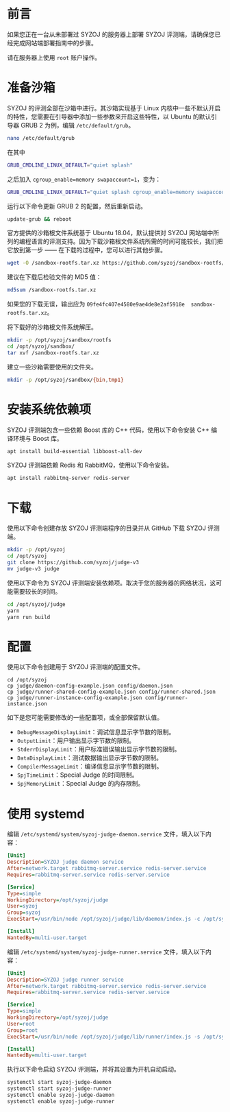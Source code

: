 # 前言
如果您正在一台从未部署过 SYZOJ 的服务器上部署 SYZOJ 评测端，请确保您已经完成网站端部署指南中的步骤。

请在服务器上使用 `root` 账户操作。

# 准备沙箱
SYZOJ 的评测全部在沙箱中进行。其沙箱实现基于 Linux 内核中一些不默认开启的特性，您需要在引导器中添加一些参数来开启这些特性，以 Ubuntu 的默认引导器 GRUB 2 为例，编辑 `/etc/default/grub`。

```bash
nano /etc/default/grub
```

在其中

```bash
GRUB_CMDLINE_LINUX_DEFAULT="quiet splash"
```

之后加入 `cgroup_enable=memory swapaccount=1`，变为：

```bash
GRUB_CMDLINE_LINUX_DEFAULT="quiet splash cgroup_enable=memory swapaccount=1"
```

运行以下命令更新 GRUB 2 的配置，然后重新启动。

```bash
update-grub && reboot
```

官方提供的沙箱根文件系统基于 Ubuntu 18.04，默认提供对 SYZOJ 网站端中所列的编程语言的评测支持。因为下载沙箱根文件系统所需的时间可能较长，我们把它放到第一步 —— 在下载的过程中，您可以进行其他步骤。

```bash
wget -O /sandbox-rootfs.tar.xz https://github.com/syzoj/sandbox-rootfs/releases/download/181202/sandbox-rootfs-181202.tar.gz
```

建议在下载后检验文件的 MD5 值：

```bash
md5sum /sandbox-rootfs.tar.xz
```

如果您的下载无误，输出应为 `09fe4fc407e4580e9ae4de8e2af5918e  sandbox-rootfs.tar.xz`。

将下载好的沙箱根文件系统解压。

```bash
mkdir -p /opt/syzoj/sandbox/rootfs
cd /opt/syzoj/sandbox/
tar xvf /sandbox-rootfs.tar.xz
```

建立一些沙箱需要使用的文件夹。

```bash
mkdir -p /opt/syzoj/sandbox/{bin,tmp1}
```

# 安装系统依赖项
SYZOJ 评测端包含一些依赖 Boost 库的 C++ 代码，使用以下命令安装 C++ 编译环境与 Boost 库。

```bash
apt install build-essential libboost-all-dev
```

SYZOJ 评测端依赖 Redis 和 RabbitMQ，使用以下命令安装。

```bash
apt install rabbitmq-server redis-server
```

# 下载
使用以下命令创建存放 SYZOJ 评测端程序的目录并从 GitHub 下载 SYZOJ 评测端。

```bash
mkdir -p /opt/syzoj
cd /opt/syzoj
git clone https://github.com/syzoj/judge-v3
mv judge-v3 judge
```

使用以下命令为 SYZOJ 评测端安装依赖项。取决于您的服务器的网络状况，这可能需要较长的时间。

```bash
cd /opt/syzoj/judge
yarn
yarn run build
```

# 配置
使用以下命令创建用于 SYZOJ 评测端的配置文件。

```
cd /opt/syzoj
cp judge/daemon-config-example.json config/daemon.json
cp judge/runner-shared-config-example.json config/runner-shared.json
cp judge/runner-instance-config-example.json config/runner-instance.json
```

如下是您可能需要修改的一些配置项，或全部保留默认值。

* `DebugMessageDisplayLimit`：调试信息显示字节数的限制。
* `OutputLimit`：用户输出显示字节数的限制。
* `StderrDisplayLimit`：用户标准错误输出显示字节数的限制。
* `DataDisplayLimit`：测试数据输出显示字节数的限制。
* `CompilerMessageLimit`：编译信息显示字节数的限制。
* `SpjTimeLimit`：Special Judge 的时间限制。
* `SpjMemoryLimit`：Special Judge 的内存限制。

# 使用 systemd
编辑 `/etc/systemd/system/syzoj-judge-daemon.service` 文件，填入以下内容：

```ini
[Unit]
Description=SYZOJ judge daemon service
After=network.target rabbitmq-server.service redis-server.service
Requires=rabbitmq-server.service redis-server.service

[Service]
Type=simple
WorkingDirectory=/opt/syzoj/judge
User=syzoj
Group=syzoj
ExecStart=/usr/bin/node /opt/syzoj/judge/lib/daemon/index.js -c /opt/syzoj/config/daemon.json

[Install]
WantedBy=multi-user.target
```

编辑 `/etc/systemd/system/syzoj-judge-runner.service` 文件，填入以下内容：

```ini
[Unit]
Description=SYZOJ judge runner service
After=network.target rabbitmq-server.service redis-server.service
Requires=rabbitmq-server.service redis-server.service

[Service]
Type=simple
WorkingDirectory=/opt/syzoj/judge
User=root
Group=root
ExecStart=/usr/bin/node /opt/syzoj/judge/lib/runner/index.js -s /opt/syzoj/config/runner-shared.json -i /opt/syzoj/config/runner-instance.json

[Install]
WantedBy=multi-user.target
```

执行以下命令启动 SYZOJ 评测端，并将其设置为开机自动启动。

```bash
systemctl start syzoj-judge-daemon
systemctl start syzoj-judge-runner
systemctl enable syzoj-judge-daemon
systemctl enable syzoj-judge-runner
```